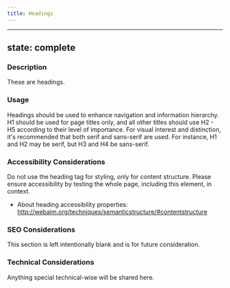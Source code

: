 ```yaml
---
title: Headings
---
```


---
state: complete
---

### Description
These are headings.

### Usage
Headings should be used to enhance navigation and information hierarchy. H1 should be used for page titles only, and all other titles should use H2 - H5 according to their level of importance. For visual interest and distinction, it's recommended that both serif and sans-serif are used. For instance, H1 and H2 may be serif, but H3 and H4 be sans-serif.

### Accessibility Considerations
Do not use the heading tag for styling, only for content structure. Please ensure accessibility by testing the whole page, including this element, in context.

* About heading accessibility properties: http://webaim.org/techniques/semanticstructure/#contentstructure

### SEO Considerations
This section is left intentionally blank and is for future consideration.

### Technical Considerations
Anything special technical-wise will be shared here.
